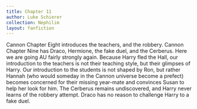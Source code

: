 ```yaml
---
title: Chapter 11
author: Luke Schierer
collection: Nephilim
layout: fanfiction
---
```


Cannon Chapter Eight introduces the teachers, and the robbery. Cannon Chapter
Nine has Draco, Hermione, the fake duel, and the Cerberus. Here we are going AU
fairly strongly again. Because Harry fled the Hall, our introduction to the
teachers is not their teaching style, but their glimpses of Harry. Our
introduction to the students is not shaped by Ron, but rather Hannah (who would
someday in the Cannon universe become a prefect) becomes concerned for their
missing year-mate and convinces Susan to help her look for him. The Cerberus
remains undiscovered, and Harry never learns of the robbery attempt. Draco has
no reason to challenge Harry to a fake duel.
